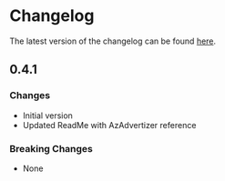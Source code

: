 # Changelog

The latest version of the changelog can be found [here](https://github.com/Azure/bicep-registry-modules/blob/main/avm/res/network/network-watcher/CHANGELOG.md).

## 0.4.1

### Changes

- Initial version
- Updated ReadMe with AzAdvertizer reference

### Breaking Changes

- None
